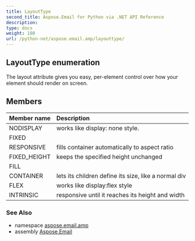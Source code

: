 ```yaml
---
title: LayoutType
second_title: Aspose.Email for Python via .NET API Reference
description: 
type: docs
weight: 180
url: /python-net/aspose.email.amp/layouttype/
---
```


## LayoutType enumeration

The layout attribute gives you easy, per-element control over how your element should render on screen.

## Members
| Member name | Description |
| :- | :- |
|NODISPLAY|works like display: none style.|
|FIXED||
|RESPONSIVE|fills container automatically to aspect ratio|
|FIXED_HEIGHT|keeps the specified height unchanged|
|FILL||
|CONTAINER|lets its children define its size, like a normal div|
|FLEX|works like display:flex style|
|INTRINSIC|responsive until it reaches its height and width|

### See Also

* namespace [aspose.email.amp](/email/python-net/aspose.email.amp/)
* assembly [Aspose.Email](/email/python-net/)

